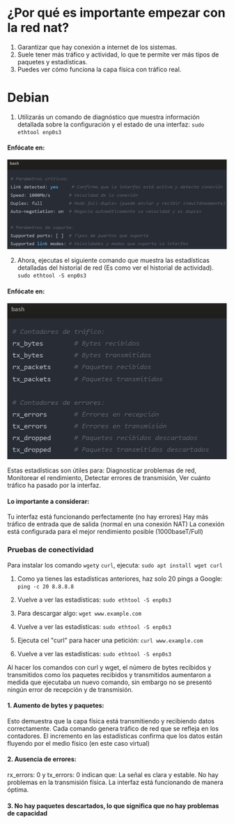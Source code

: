 # ¿Por qué es importante empezar con la red nat?
1. Garantizar que hay conexión a internet de los sistemas.
2. Suele tener más tráfico y actividad, lo que te permite ver más tipos de paquetes y estadísticas.
3. Puedes ver cómo funciona la capa física con tráfico real.

# Debian
1. Utilizarás un comando de diagnóstico que muestra información detallada sobre la configuración y el estado de una interfaz:
  ``sudo ethtool enp0s3`` 
#### Enfócate en:
<img src="https://github.com/GandalfTercero/Laboratorio-Modelo-OSI/blob/70b3e7f94d5737bef285716b36a122c62bef50cf/Capa%201/Capturas/1.1.png"></img>

2. Ahora, ejecutas el siguiente comando que muestra las estadísticas detalladas del historial de red (Es como ver el historial de actividad).
``sudo ethtool -S enp0s3``
#### Enfócate en:
<img src="https://github.com/GandalfTercero/Laboratorio-Modelo-OSI/blob/70b3e7f94d5737bef285716b36a122c62bef50cf/Capa%201/Capturas/1.2.png"></img>

Estas estadísticas son útiles para: Diagnosticar problemas de red, Monitorear el rendimiento, Detectar errores de transmisión, Ver cuánto tráfico ha pasado por la interfaz.
#### Lo importante a considerar:
Tu interfaz está funcionando perfectamente (no hay errores)
Hay más tráfico de entrada que de salida (normal en una conexión NAT)
La conexión está configurada para el mejor rendimiento posible (1000baseT/Full)

### Pruebas de conectividad
Para instalar los comando ``wget``y ``curl``, ejecuta:
``sudo apt install wget curl``

1. Como ya tienes las estadísticas anteriores, haz solo 20 pings a Google:
   ``ping -c 20 8.8.8.8``
   
3. Vuelve a ver las estadísticas:
   ``sudo ethtool -S enp0s3``

4. Para descargar algo:
   ``wget www.example.com``

5. Vuelve a ver las estadísticas:
   ``sudo ethtool -S enp0s3``

6. Ejecuta cel "curl" para hacer una petición:
   ``curl www.example.com``

7. Vuelve a ver las estadísticas:
   ``sudo ethtool -S enp0s3``

Al hacer los comandos con curl y wget, el número de bytes recibidos y transmitidos como los paquetes recibidos y transmitidos aumentaron a medida que ejecutaba un nuevo comando, sin embargo no se presentó ningún error de recepción y de transmisión.

#### 1. Aumento de bytes y paquetes:
Esto demuestra que la capa física está transmitiendo y recibiendo datos correctamente.
Cada comando genera tráfico de red que se refleja en los contadores.
El incremento en las estadísticas confirma que los datos están fluyendo por el medio físico (en este caso virtual)

#### 2. Ausencia de errores:
rx_errors: 0 y tx_errors: 0 indican que:
La señal es clara y estable.
No hay problemas en la transmisión física.
La interfaz está funcionando de manera óptima.

#### 3. No hay paquetes descartados, lo que significa que no hay problemas de capacidad
